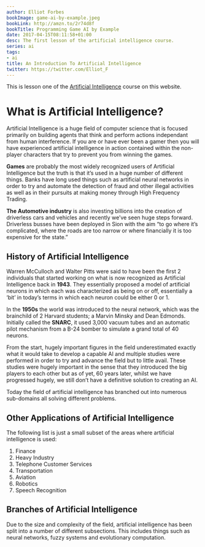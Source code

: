 ```yaml
---
author: Elliot Forbes
bookImage: game-ai-by-example.jpeg
bookLink: http://amzn.to/2r74d8f
bookTitle: Programming Game AI by Example
date: 2017-04-15T08:11:58+01:00
desc: The first lesson of the artificial intelligence course.
series: ai
tags:
- ai
title: An Introduction To Artificial Intelligence
twitter: https://twitter.com/Elliot_F
---
```


<p>This is lesson one of the <a href="/course/artificial-intelligence">Artificial Intelligence</a> course on this website. </p>

# What is Artificial Intelligence?

<p>Artificial Intelligence is a huge field of computer science that is focused primarily on building agents that think and perform actions independant from human interference. If you are or have ever been a gamer then you will have experienced artificial intelligence in action contained within the non-player characters that try to prevent you from winning the games.</p>

<p><b>Games</b> are probably the most widely recognized users of Artificial Intelligence but the truth is that it’s used in a huge number of different things. Banks have long used things such as artificial neural networks in order to try and automate the detection of fraud and other illegal activities as well as in their pursuits at making money through High Frequency Trading. </p>

<p><b>The Automotive industry</b> is also investing billions into the creation of driverless cars and vehicles and recently we’ve seen huge steps forward. Driverless busses have been deployed in Sion with the aim “to go where it’s complicated, where the roads are too narrow or where financially it is too expensive for the state.”</p>

## History of Artificial Intelligence

<p>Warren McCulloch and Walter Pitts were said to have been the first 2 individuals that started working on what is now recognized as Artificial Intelligence back in <b>1943</b>. They essentially proposed a model of artificial neurons in which each was characterized as being on or off, essentially a ‘bit’ in today’s terms in which each neuron could be either 0 or 1.</p>

<p>In the <b>1950s</b> the world was introduced to the neural network, which was the brainchild of 2 Harvard students; a Marvin Minsky and Dean Edmonds. Initially called the <b>SNARC</b>, it used 3,000 vacuum tubes and an automatic pilot mechanism from a B-24 bomber to simulate a grand total of 40 neurons.</p>

<p>From the start, hugely important figures in the field underestimated exactly what it would take to develop a capable AI and multiple studies were performed in order to try and advance the field but to little avail. These studies were hugely important in the sense that they introduced the big players to each other but as of yet, 60 years later, whilst we have progressed hugely, we still don’t have a definitive solution to creating an AI.</p>

<p>Today the field of artificial intelligence has branched out into numerous sub-domains all solving different problems.</p>

## Other Applications of Artificial Intelligence

<p>The following list is just a small subset of the areas where artificial intelligence is used:</p>

<ol>
<li>Finance</li>
<li>Heavy Industry</li>
<li>Telephone Customer Services</li>
<li>Transportation</li>
<li>Aviation</li>
<li>Robotics</li>
<li>Speech Recognition</li>
</ol> 

## Branches of Artificial Intelligence

<p>Due to the size and complexity of the field, artificial intelligence has been split into a number of different subsections. This includes things such as neural networks, fuzzy systems and evolutionary computation. </p> 
